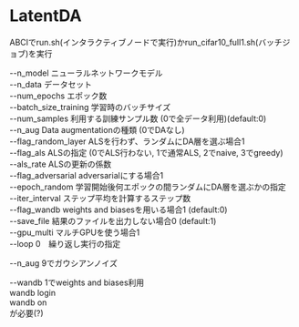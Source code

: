 # LatentDA

ABCIでrun.sh(インタラクティブノードで実行)かrun_cifar10_full1.sh(バッチジョブ)を実行  
  
--n_model ニューラルネットワークモデル   
--n_data データセット  
--num_epochs エポック数  
--batch_size_training 学習時のバッチサイズ  
--num_samples 利用する訓練サンプル数 (0で全データ利用)(default:0)  
--n_aug Data augmentationの種類 (0でDAなし)  
--flag_random_layer ALSを行わず、ランダムにDA層を選ぶ場合1  
--flag_als ALSの指定 (0でALS行わない, 1で通常ALS, 2でnaive, 3でgreedy)  
--als_rate ALSの更新の係数  
--flag_adversarial adversarialにする場合1  
--epoch_random 学習開始後何エポックの間ランダムにDA層を選ぶかの指定  
--iter_interval ステップ平均を計算するステップ数  
--flag_wandb weights and biasesを用いる場合1 (default:0)  
--save_file 結果のファイルを出力しない場合0 (default:1)  
--gpu_multi マルチGPUを使う場合1  
--loop 0　繰り返し実行の指定  
  
  
--n_aug 9でガウシアンノイズ  
  
--wandb 1でweights and biases利用  
wandb login  
wandb on  
が必要(?)  

